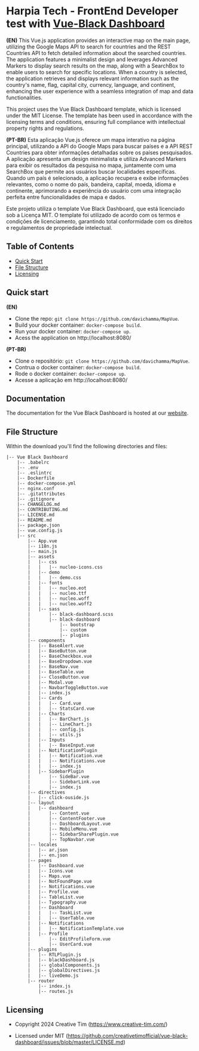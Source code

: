 # Harpia Tech - FrontEnd Developer test with [Vue-Black Dashboard](https://demos.creative-tim.com/vue-black-dashboard)

**(EN)**
This Vue.js application provides an interactive map on the main page, utilizing the Google Maps API to search for countries and the REST Countries API to fetch detailed information about the searched countries. The application features a minimalist design and leverages Advanced Markers to display search results on the map, along with a SearchBox to enable users to search for specific locations. When a country is selected, the application retrieves and displays relevant information such as the country's name, flag, capital city, currency, language, and continent, enhancing the user experience with a seamless integration of map and data functionalities.

This project uses the Vue Black Dashboard template, which is licensed under the MIT License. The template has been used in accordance with the licensing terms and conditions, ensuring full compliance with intellectual property rights and regulations.

**(PT-BR)**
Esta aplicação Vue.js oferece um mapa interativo na página principal, utilizando a API do Google Maps para buscar países e a API REST Countries para obter informações detalhadas sobre os países pesquisados. A aplicação apresenta um design minimalista e utiliza Advanced Markers para exibir os resultados da pesquisa no mapa, juntamente com uma SearchBox que permite aos usuários buscar localidades específicas. Quando um país é selecionado, a aplicação recupera e exibe informações relevantes, como o nome do país, bandeira, capital, moeda, idioma e continente, aprimorando a experiência do usuário com uma integração perfeita entre funcionalidades de mapa e dados.

Este projeto utiliza o template Vue Black Dashboard, que está licenciado sob a Licença MIT. O template foi utilizado de acordo com os termos e condições de licenciamento, garantindo total conformidade com os direitos e regulamentos de propriedade intelectual.


## Table of Contents

- [Quick Start](#quick-start)
- [File Structure](#file-structure)
- [Licensing](#licensing)

## Quick start
**(EN)**
- Clone the repo: `git clone https://github.com/davichamma/MapVue`.
- Build your docker container: `docker-compose build`.
- Run your docker container: `docker-compose up`.
- Acess the application on http://localhost:8080/

**(PT-BR)**
- Clone o repositório: `git clone https://github.com/davichamma/MapVue`.
- Contrua o docker container: `docker-compose build`.
- Rode o docker container: `docker-compose up`.
- Acesse a aplicação em http://localhost:8080/

## Documentation

The documentation for the Vue Black Dashboard is hosted at our [website](https://demos.creative-tim.com/vue-black-dashboard/documentation).

## File Structure

Within the download you'll find the following directories and files:

```
|-- Vue Black Dashboard
    |-- .babelrc
    |-- .env
    |-- .eslintrc
    |-- Dockerfile
    |-- docker-compose.yml
    |-- nginx.conf
    |-- .gitattributes
    |-- .gitignore
    |-- CHANGELOG.md
    |-- CONTRIBUTING.md
    |-- LICENSE.md
    |-- README.md
    |-- package.json
    |-- vue.config.js
    |-- src
        |-- App.vue
        |-- i18n.js
        |-- main.js
        |-- assets
        |   |-- css
        |   |   |-- nucleo-icons.css
        |   |-- demo
        |   |   |-- demo.css
        |   |-- fonts
        |   |   |-- nucleo.eot
        |   |   |-- nucleo.ttf
        |   |   |-- nucleo.woff
        |   |   |-- nucleo.woff2
        |   |-- sass
        |       |-- black-dashboard.scss
        |       |-- black-dashboard
        |           |-- bootstrap
        |           |-- custom
        |           |-- plugins
        |-- components
        |   |-- BaseAlert.vue
        |   |-- BaseButton.vue
        |   |-- BaseCheckbox.vue
        |   |-- BaseDropdown.vue
        |   |-- BaseNav.vue
        |   |-- BaseTable.vue
        |   |-- CloseButton.vue
        |   |-- Modal.vue
        |   |-- NavbarToggleButton.vue
        |   |-- index.js
        |   |-- Cards
        |   |   |-- Card.vue
        |   |   |-- StatsCard.vue
        |   |-- Charts
        |   |   |-- BarChart.js
        |   |   |-- LineChart.js
        |   |   |-- config.js
        |   |   |-- utils.js
        |   |-- Inputs
        |   |   |-- BaseInput.vue
        |   |-- NotificationPlugin
        |   |   |-- Notification.vue
        |   |   |-- Notifications.vue
        |   |   |-- index.js
        |   |-- SidebarPlugin
        |       |-- SideBar.vue
        |       |-- SidebarLink.vue
        |       |-- index.js
        |-- directives
        |   |-- click-ouside.js
        |-- layout
        |   |-- dashboard
        |       |-- Content.vue
        |       |-- ContentFooter.vue
        |       |-- DashboardLayout.vue
        |       |-- MobileMenu.vue
        |       |-- SidebarSharePlugin.vue
        |       |-- TopNavbar.vue
        |-- locales
        |   |-- ar.json
        |   |-- en.json
        |-- pages
        |   |-- Dashboard.vue
        |   |-- Icons.vue
        |   |-- Maps.vue
        |   |-- NotFoundPage.vue
        |   |-- Notifications.vue
        |   |-- Profile.vue
        |   |-- TableList.vue
        |   |-- Typography.vue
        |   |-- Dashboard
        |   |   |-- TaskList.vue
        |   |   |-- UserTable.vue
        |   |-- Notifications
        |   |   |-- NotificationTemplate.vue
        |   |-- Profile
        |       |-- EditProfileForm.vue
        |       |-- UserCard.vue
        |-- plugins
        |   |-- RTLPlugin.js
        |   |-- blackDashboard.js
        |   |-- globalComponents.js
        |   |-- globalDirectives.js
        |   |-- liveDemo.js
        |-- router
            |-- index.js
            |-- routes.js

```


## Licensing

- Copyright 2024 Creative Tim (https://www.creative-tim.com/)

- Licensed under MIT (https://github.com/creativetimofficial/vue-black-dashboard/issues/blob/master/LICENSE.md)

